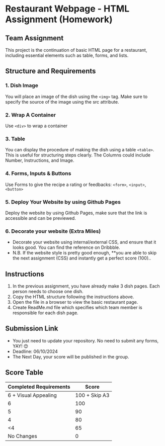 # Restaurant Webpage - HTML Assignment (Homework)
## Team Assignment

This project is the continuation of basic HTML page for a restaurant, including essential elements such as table, forms, and lists.

## Structure and Requirements

### 1. Dish Image
You will place an image of the dish using the `<img>` tag. Make sure to specify the source of the image using the src attribute.

### 2. Wrap A Container
Use `<div>` to wrap a container

### 3. Table
You can display the procedure of making the dish using a table `<table>`. This is useful for structuring steps clearly. The Columns could include Number, Instructions, and Image.

### 4. Forms, Inputs & Buttons
Use Forms to give the recipe a rating or feedbacks: `<form>`, `<input>`, `<button>`

### 5. Deploy Your Website by using Github Pages
Deploy the website by using Github Pages, make sure that the link is accessible and can be previewed.

### 6. Decorate your website (Extra Miles)
- Decorate your website using internal/external CSS, and ensure that it looks good. You can find the reference on Dribbble.
- N.B. If the website style is pretty good enough, **you are able to skip the next assignment (CSS) and instantly get a perfect score (100)..

## Instructions
1. In the previous assignment, you have already make 3 dish pages. Each person needs to choose one dish.
2. Copy the HTML structure following the instructions above.
3. Open the file in a browser to view the basic restaurant page.
4. Create ReadMe.md file which specifies which team member is responsible for each dish page.

## Submission Link
- You just need to update your repository. No need to submit any forms, YAY! 😊
- Deadline: 06/10/2024
- The Next Day, your score will be published in the group.

## Score Table

| Completed Requirements | Score |
|-----------------|---------------|
| 6 + Visual Appealing               | 100 + Skip A3           |
| 6          | 100            |
| 5         | 90            |
| 4         | 80            |
| <4         | 65            |
| No Changes | 0            |
